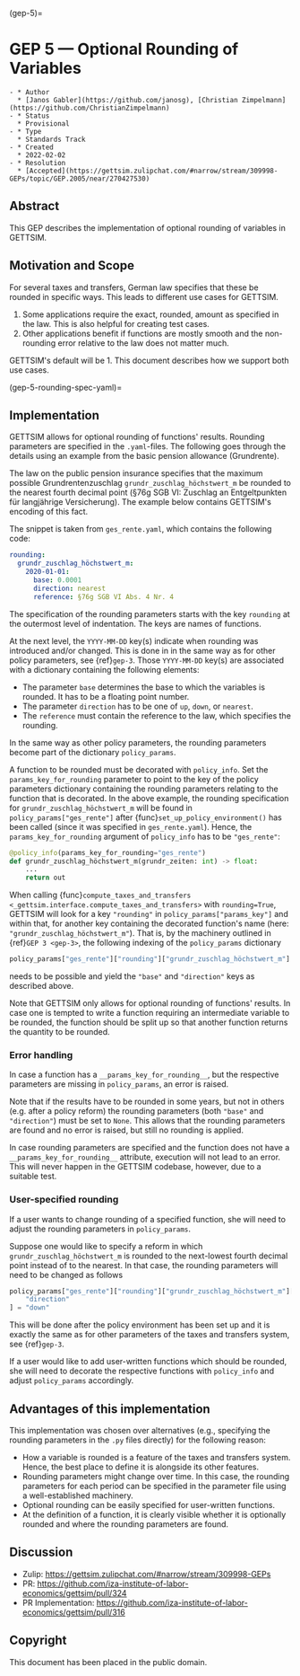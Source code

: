 (gep-5)=

# GEP 5 — Optional Rounding of Variables

```{list-table}
- * Author
  * [Janos Gabler](https://github.com/janosg), [Christian Zimpelmann](https://github.com/ChristianZimpelmann)
- * Status
  * Provisional
- * Type
  * Standards Track
- * Created
  * 2022-02-02
- * Resolution
  * [Accepted](https://gettsim.zulipchat.com/#narrow/stream/309998-GEPs/topic/GEP.2005/near/270427530)
```

## Abstract

This GEP describes the implementation of optional rounding of variables in GETTSIM.

## Motivation and Scope

For several taxes and transfers, German law specifies that these be rounded in specific
ways. This leads to different use cases for GETTSIM.

1. Some applications require the exact, rounded, amount as specified in the law. This is
   also helpful for creating test cases.
1. Other applications benefit if functions are mostly smooth and the non-rounding error
   relative to the law does not matter much.

GETTSIM's default will be 1. This document describes how we support both use cases.

(gep-5-rounding-spec-yaml)=

## Implementation

GETTSIM allows for optional rounding of functions' results. Rounding parameters are
specified in the `.yaml`-files. The following goes through the details using an example
from the basic pension allowance (Grundrente).

The law on the public pension insurance specifies that the maximum possible
Grundrentenzuschlag `grundr_zuschlag_höchstwert_m` be rounded to the nearest fourth
decimal point (§76g SGB VI: Zuschlag an Entgeltpunkten für langjährige Versicherung).
The example below contains GETTSIM's encoding of this fact.

The snippet is taken from `ges_rente.yaml`, which contains the following code:

```yaml
rounding:
  grundr_zuschlag_höchstwert_m:
    2020-01-01:
      base: 0.0001
      direction: nearest
      reference: §76g SGB VI Abs. 4 Nr. 4
```

The specification of the rounding parameters starts with the key `rounding` at the
outermost level of indentation. The keys are names of functions.

At the next level, the `YYYY-MM-DD` key(s) indicate when rounding was introduced and/or
changed. This is done in in the same way as for other policy parameters, see
{ref}`gep-3`. Those `YYYY-MM-DD` key(s) are associated with a dictionary containing the
following elements:

- The parameter `base` determines the base to which the variables is rounded. It has to
  be a floating point number.
- The parameter `direction` has to be one of `up`, `down`, or `nearest`.
- The `reference` must contain the reference to the law, which specifies the rounding.

In the same way as other policy parameters, the rounding parameters become part of the
dictionary `policy_params`.

A function to be rounded must be decorated with `policy_info`. Set the `params_key_for_rounding`
parameter to point to the key of the policy parameters dictionary containing the
rounding parameters relating to the function that is decorated. In the above example,
the rounding specification for `grundr_zuschlag_höchstwert_m` will be found in
`policy_params["ges_rente"]` after {func}`set_up_policy_environment()` has been called
(since it was specified in `ges_rente.yaml`). Hence, the `params_key_for_rounding` argument of
`policy_info` has to be `"ges_rente"`:

```python
@policy_info(params_key_for_rounding="ges_rente")
def grundr_zuschlag_höchstwert_m(grundr_zeiten: int) -> float:
    ...
    return out
```

When calling
{func}`compute_taxes_and_transfers <_gettsim.interface.compute_taxes_and_transfers>`
with `rounding=True`, GETTSIM will look for a key `"rounding"` in
`policy_params["params_key"]` and within that, for another key containing the decorated
function's name (here: `"grundr_zuschlag_höchstwert_m"`). That is, by the machinery
outlined in {ref}`GEP 3 <gep-3>`, the following indexing of the `policy_params`
dictionary

```python
policy_params["ges_rente"]["rounding"]["grundr_zuschlag_höchstwert_m"]
```

needs to be possible and yield the `"base"` and `"direction"` keys as described above.

Note that GETTSIM only allows for optional rounding of functions' results. In case one
is tempted to write a function requiring an intermediate variable to be rounded, the
function should be split up so that another function returns the quantity to be rounded.

### Error handling

In case a function has a `__params_key_for_rounding__`, but the respective parameters are
missing in `policy_params`, an error is raised.

Note that if the results have to be rounded in some years, but not in others (e.g. after
a policy reform) the rounding parameters (both `"base"` and `"direction"`) must be set
to `None`. This allows that the rounding parameters are found and no error is raised,
but still no rounding is applied.

In case rounding parameters are specified and the function does not have a
`__params_key_for_rounding__` attribute, execution will not lead to an error. This will
never happen in the GETTSIM codebase, however, due to a suitable test.

### User-specified rounding

If a user wants to change rounding of a specified function, she will need to adjust the
rounding parameters in `policy_params`.

Suppose one would like to specify a reform in which `grundr_zuschlag_höchstwert_m` is
rounded to the next-lowest fourth decimal point instead of to the nearest. In that case,
the rounding parameters will need to be changed as follows

```python
policy_params["ges_rente"]["rounding"]["grundr_zuschlag_höchstwert_m"][
    "direction"
] = "down"
```

This will be done after the policy environment has been set up and it is exactly the
same as for other parameters of the taxes and transfers system, see {ref}`gep-3`.

If a user would like to add user-written functions which should be rounded, she will
need to decorate the respective functions with `policy_info` and adjust `policy_params`
accordingly.

## Advantages of this implementation

This implementation was chosen over alternatives (e.g., specifying the rounding
parameters in the `.py` files directly) for the following reason:

- How a variable is rounded is a feature of the taxes and transfers system. Hence, the
  best place to define it is alongside its other features.
- Rounding parameters might change over time. In this case, the rounding parameters for
  each period can be specified in the parameter file using a well-established machinery.
- Optional rounding can be easily specified for user-written functions.
- At the definition of a function, it is clearly visible whether it is optionally
  rounded and where the rounding parameters are found.

## Discussion

- Zulip: <https://gettsim.zulipchat.com/#narrow/stream/309998-GEPs>
- PR: <https://github.com/iza-institute-of-labor-economics/gettsim/pull/324>
- PR Implementation:
  <https://github.com/iza-institute-of-labor-economics/gettsim/pull/316>

## Copyright

This document has been placed in the public domain.
